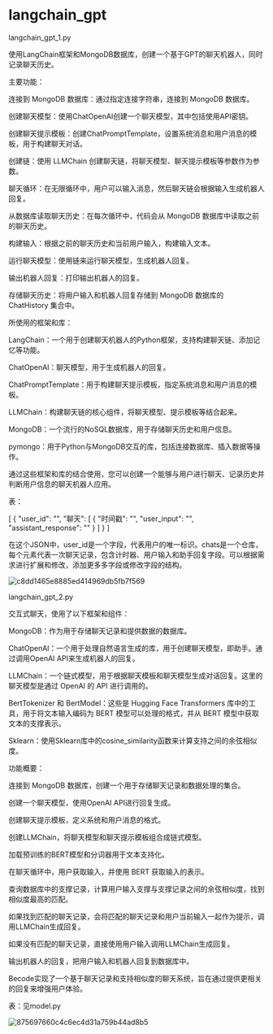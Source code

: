 # langchain_gpt

langchain_gpt_1.py

使用LangChain框架和MongoDB数据库，创建一个基于GPT的聊天机器人，同时记录聊天历史。

主要功能：

连接到 MongoDB 数据库：通过指定连接字符串，连接到 MongoDB 数据库。

创建聊天模型：使用ChatOpenAI创建一个聊天模型，其中包括使用API​​密钥。

创建聊天提示模板：创建ChatPromptTemplate，设置系统消息和用户消息的模板，用于构建聊天对话。

创建链：使用 LLMChain 创建聊天链，将聊天模型、聊天提示模板等参数作为参数。

聊天循环：在无限循环中，用户可以输入消息，然后聊天链会根据输入生成机器人回复。

从数据库读取聊天历史：在每次循环中，代码会从 MongoDB 数据库中读取之前的聊天历史。

构建输入：根据之前的聊天历史和当前用户输入，构建输入文本。

运行聊天模型：使用链来运行聊天模型，生成机器人回复。

输出机器人回复：打印输出机器人的回复。

存储聊天历史：将用户输入和机器人回复存储到 MongoDB 数据库的 ChatHistory 集合中。

所使用的框架和库：

LangChain：一个用于创建聊天机器人的Python框架，支持构建聊天链、添加记忆等功能。

ChatOpenAI：聊天模型，用于生成机器人的回复。

ChatPromptTemplate：用于构建聊天提示模板，指定系统消息和用户消息的模板。

LLMChain：构建聊天链的核心组件，将聊天模型、提示模板等结合起来。

MongoDB：一个流行的NoSQL数据库，用于存储聊天历史和用户信息。

pymongo：用于Python与MongoDB交互的库，包括连接数据库、插入数据等操作。

通过这些框架和库的结合使用，您可以创建一个能够与用户进行聊天、记录历史并判断用户信息的聊天机器人应用。

表：

[ { "user_id": "", "聊天": [ { "时间戳": "", "user_input": "", "assistant_response": "" } ] } ]

在这个JSON中，user_id是一个字段，代表用户的唯一标识。chats是一个仓库，每个元素代表一次聊天记录，包含计时器、用户输入和助手回复字段。可以根据需求进行扩展和修改，添加更多多字段或修改字段的结构。




![c8dd1465e8885ed414969db5fb7f569](https://github.com/flowercloud2023/langchain_gpt/assets/55479839/f24fc36e-6641-4c2a-91af-556f1d776d79)







langchain_gpt_2.py

交互式聊天，使用了以下框架和组件：

MongoDB：作为用于存储聊天记录和提供数据的数据库。

ChatOpenAI：一个用于处理自然语言生成的库，用于创建聊天模型，即助手。通过调用OpenAI API来生成机器人的回复。

LLMChain：一个链式模型，用于根据聊天模板和聊天模型生成对话回复。这里的聊天模型是通过 OpenAI 的 API 进行调用的。

BertTokenizer 和 BertModel：这些是 Hugging Face Transformers 库中的工具，用于将文本输入编码为 BERT 模型可以处理的格式，并从 BERT 模型中获取文本的支撑表示。

Sklearn：使用Sklearn库中的cosine_similarity函数来计算支持之间的余弦相似度。

功能概要：

连接到 MongoDB 数据库，创建一个用于存储聊天记录和数据处理的集合。

创建一个聊天模型，使用OpenAI API进行回复生成。

创建聊天提示模板，定义系统和用户消息的格式。

创建LLMChain，将聊天模型和聊天提示模板组合成链式模型。

加载预训练的BERT模型和分词器用于文本支持化。

在聊天循环中，用户获取输入，并使用 BERT 获取输入的表示。

查询数据库中的支撑记录，计算用户输入支撑与支撑记录之间的余弦相似度，找到相似度最高的匹配。

如果找到匹配的聊天记录，会将匹配的聊天记录和用户当前输入一起作为提示，调用LLMChain生成回复。

如果没有匹配的聊天记录，直接使用用户输入调用LLMChain生成回复。

输出机器人的回复，把用户输入和机器人回复到数据库中。

Becode实现了一个基于聊天记录和支持相似度的聊天系统，旨在通过提供更相关的回复来增强用户体验。

表：见model.py


![875697660c4c6ec4d31a759b44ad8b5](https://github.com/flowercloud2023/langchain_gpt/assets/55479839/22393389-dcb0-4930-9f24-28e14fd938f6)


